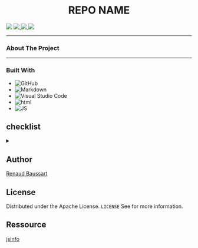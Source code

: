 
<h1 align="center">REPO NAME</h1>
<p> 
    <img src='https://img.shields.io/badge/Mail-Renaud.Baussart%40proton.me-purple'>
    <a href='https://www.linkedin.com/in/renaud-baussart-278b362bb/'>
        <img src='https://img.shields.io/badge/linkedin-blue'>
    </a>
    <a href='https://twitter.com/RenaudBaussart'>
        <img src='https://img.shields.io/badge/Twitter%20%2F%20X-grey'/>
    </a>
    <a href='https://github.com/RenaudBaussart/Memo-CheatSheet'>
        <img src='https://img.shields.io/badge/My%20cheat%20sheet-lightyellow'/>
        </a>
</p>

---

### About The Project

---

### Built With

- ![GitHub](https://img.shields.io/badge/github-%23121011.svg?style=for-the-badge&logo=github&logoColor=white)
- ![Markdown](https://img.shields.io/badge/markdown-%23000000.svg?style=for-the-badge&logo=markdown&logoColor=white)
- ![Visual Studio Code](https://img.shields.io/badge/Visual%20Studio%20Code-0078d7.svg?style=for-the-badge&logo=visual-studio-code&logoColor=white)
- ![html](https://img.shields.io/badge/HTML5-E34F26?style=for-the-badge&logo=html5&logoColor=white)
- ![JS](https://img.shields.io/badge/JavaScript-323330?style=for-the-badge&logo=javascript&logoColor=F7DF1E)

## checklist
<details>
<summary></summary>
- [ ] page carousel <br>
- [ ] page shoping list<br>
- [ ] page score keeper <br>
- [ ] make a index <br>

</details>

## Author
[Renaud Baussart](https://github.com/RenaudBaussart)
## License

Distributed under the Apache License. `LICENSE` See for more information.

## Ressource
[jsInfo](https://javascript.info/)